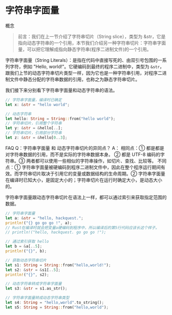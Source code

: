 # 字符串字面量

概念

> 前言：我们在上一节介绍了字符串切片（String slice），类型为 &str，它是指向动态字符串的一个引用，本节我们介绍另一种字符串切片：字符串字面量，可以把它理解成指向静态字符串(程序二进制文件)的一个引用。

字符串字面量（String Literals）：是指在代码中直接写死的、由双引号包围的一系列字符，例如 "Hello, world!"。它硬编码到最终的程序二进制中，类型为 `&str`，跟我们上节的动态字符串切片类型一样，因为它也是一种字符串引用，对程序二进制文件中静态分配的字符串数据的引用，也称之为静态字符串切片。

我们接下来分别看下字符串字面量和动态字符串的语法。

```rust
// 字符串字面量，编译时已确定
let x: &str = "hello world";

// 动态字符串
let hello: String = String::from("hello world");
// 字符串切片，引用整个字符串
let y: &str = &hello[..];
// 字符串切片，引用部分字符串
let z: &str = &hello[0..3];
```

FAQ
Q：字符串字面量 和 动态字符串切片的异同点？
A：
相同点：① 都是都是对字符串数据的引用，而不是实际的字符串数据本身。
② 都是 UTF-8 编码的字符串。③ 两者都可以使用一些相似的字符串操作，如切片、查找、比较等。
不同点：① 字符串字面量被硬编码到程序二进制文件中，因此在整个程序运行期间有效。而字符串切片取决于引用它的变量或数据结构的生命周期。② 字符串字面量在编译时已知大小，是固定大小的；字符串切片在运行时确定大小，是动态大小的。

字符串字面量跟动态字符串切片在语法上一样，都可以通过索引来获取指定范围的数据。

```rust
// 字符串字面量
let a: &str = "hello, hackquest.";
println!("{} go go go !", a);
// Rust在编译时就会把变量a硬编码到程序中，所以编译后的第5行代码应该长这个样子。
// println!("hello, hackquest. go go go !");

// 通过索引获取 hello
let b = &a[..5];
println!("{}", b);

// 获取动态字符串切片
let s1: String = String::from("hello,world!");
let s2: &str = &s1[..5];
println!("{}", s2);

// 动态字符串转成字符串字面量
let s3: &str = s1.as_str();

// 字符串字面量转成动态字符串类型
let s4: String = "hello,world".to_string();
let s5: String = String::from("hello,world");
```

